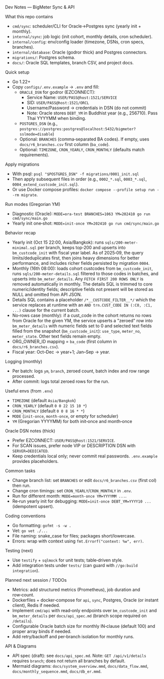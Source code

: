 Dev Notes — BigMeter Sync & API

What this repo contains

- `cmd/sync`: scheduler/CLI for Oracle→Postgres sync (yearly init + monthly).
- `internal/sync`: job logic (init cohort, monthly details, cron scheduler).
- `internal/config`: env/config loader (timezone, DSNs, cron specs, branches).
- `internal/database`: Oracle (godror thick) and Postgres connectors.
- `migrations/`: Postgres schema.
- `docs/`: Oracle SQL templates, branch CSV, and project docs.

Quick setup

- Go 1.22+
- Copy `configs/.env.example` → `.env` and fill:
  - `ORACLE_DSN` for godror (EZCONNECT):
    - Service Name: `USER/PASS@host:1521/SERVICE`
    - SID: `USER/PASS@host:1521/ORCL`
    - Username/Password → credentials in DSN (do not commit)
    - Note: Oracle stores `DEBT_YM` in Buddhist year (e.g., 256710). Pass Thai YYYYMM when binding.
  - `POSTGRES_DSN` (e.g., `postgres://postgres:postgres@localhost:5432/bigmeter?sslmode=disable`)
  - Optional: `BRANCHES` (comma‑separated BA codes). If empty, uses `docs/r6_branches.csv` first column (`ba_code`).
  - Optional: `TIMEZONE`, `CRON_YEARLY`, `CRON_MONTHLY` (defaults match requirements).

Apply migrations

- With psql: `psql "$POSTGRES_DSN" -f migrations/0001_init.sql`
- Then apply subsequent files in order (e.g., `0002_*.sql`, `0003_*.sql`, `0004_extend_custcode_init.sql`).
- Or use Docker compose profiles: `docker compose --profile setup run --rm migrate`.

Run modes (Gregorian YM)

- Diagnostic (Oracle): `MODE=ora-test BRANCHES=1063 YM=202410 go run cmd/sync/main.go`
- Yearly init one‑shot: `MODE=init-once YM=202410 go run cmd/sync/main.go`

Behavior recap

- Yearly init (Oct 15 22:00, Asia/Bangkok): runs `sqls/200-meter-minimal.sql` per branch, keeps top‑200 and upserts into `bm_custcode_init` with fiscal year label. As of 2025‑09, the query limits/deduplicates first, then joins heavy dimensions for better performance, and includes richer fields persisted by migration `0004`.
- Monthly (16th 08:00): loads cohort custcodes from `bm_custcode_init`, runs `sqls/200-meter-details.sql` filtered to those codes in batches, and upserts into `bm_meter_details`. Any `FETCH FIRST 200 ROWS ONLY` is removed automatically in monthly. The details SQL is trimmed to core numeric/identity fields; descriptive fields not present will be stored as NULL and omitted from API JSON.
- Details SQL contains a placeholder `/*__CUSTCODE_FILTER__*/` which the service replaces at runtime with an `AND trn.CUST_CODE IN (:C0, :C1, ...)` clause for the current batch.
- No‑rows case (monthly): if a cust_code in the cohort returns no rows from Oracle for the given YM, the service upserts a "zeroed" row into `bm_meter_details` with numeric fields set to 0 and selected text fields filled from the snapshot (`bm_custcode_init`): `use_type`, `meter_no`, `meter_state`. Other text fields remain empty.
- ORG_OWNER_ID mapping = `ba_code` (first column in `docs/r6_branches.csv`).
- Fiscal year: Oct–Dec → year+1; Jan–Sep → year.

Logging (monthly)

- Per batch: logs `ym`, `branch`, zeroed count, batch index and row range processed.
- After commit: logs total zeroed rows for the run.

Useful envs (from `.env`)

- `TIMEZONE` (default `Asia/Bangkok`)
- `CRON_YEARLY` (default `0 0 22 15 10 *`)
- `CRON_MONTHLY` (default `0 0 8 16 * *`)
- `MODE` (`init-once`, `month-once`, or empty for scheduler)
- `YM` (Gregorian YYYYMM) for both init‑once and month‑once

Oracle DSN notes (thick)

- Prefer EZCONNECT: `USER/PASS@host:1521/SERVICE`.
- For SCAN issues, prefer node VIP or DESCRIPTION DSN with `SERVER=DEDICATED`.
- Keep credentials local only; never commit real passwords. `.env.example` provides placeholders.

Common tasks

- Change branch list: set `BRANCHES` or edit `docs/r6_branches.csv` (first col) then run.
- Change cron timings: set `CRON_YEARLY`/`CRON_MONTHLY` in `.env`.
- Run for different month: `MODE=month-once YM=YYYYMM ...`.
- Re‑run yearly init for debugging: `MODE=init-once DEBT_YM=YYYY10 ...` (idempotent upsert).

Coding conventions

- Go formatting: `gofmt -s -w .`
- Vet: `go vet ./...`
- File naming: snake_case for files; packages short/lowercase.
- Errors: wrap with context using `fmt.Errorf("context: %w", err)`.

Testing (next)

- Use `testify` + `sqlmock` for unit tests; table‑driven style.
- Add integration tests under `tests/` (can guard with `//go:build integration`).

Planned next session / TODOs

- Metrics: add structured metrics (Prometheus), job duration and row‑count.
- Dockerfiles + docker‑compose for `api`, `sync`, Postgres, Oracle (or instant client), Redis if needed.
- Implement `cmd/api` with read‑only endpoints over `bm_custcode_init` and `bm_meter_details` per `docs/api_spec.md` (branch scope required on `/details`).
- Configurable Oracle batch size for monthly IN‑clause (default 100) and proper array binds if needed.
- Add retry/backoff and per‑branch isolation for monthly runs.

API & Diagrams

- API spec (draft): see `docs/api_spec.md`. Note: `GET /api/v1/details` requires `branch`; does not return all branches by default.
- Mermaid diagrams: `docs/system_overview.mmd`, `docs/data_flow.mmd`, `docs/monthly_sequence.mmd`, `docs/db_er.mmd`.
